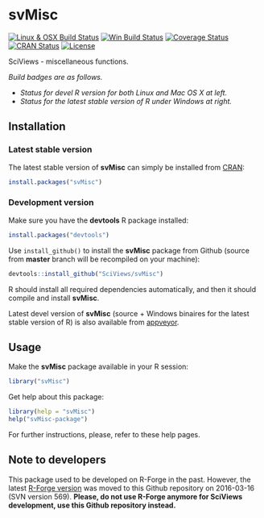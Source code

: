 # svMisc

[![Linux & OSX Build Status](https://travis-ci.org/SciViews/svMisc.svg )](https://travis-ci.org/SciViews/svMisc)
[![Win Build Status](https://ci.appveyor.com/api/projects/status/github/SciViews/svMisc?branch=master&svg=true)](http://ci.appveyor.com/project/phgrosjean/svMisc)
[![Coverage Status](https://img.shields.io/codecov/c/github/SciViews/svMisc/master.svg)
](https://codecov.io/github/SciViews/svMisc?branch=master)
[![CRAN Status](http://www.r-pkg.org/badges/version/svMisc)](http://cran.r-project.org/package=svMisc)
[![License](https://img.shields.io/badge/license-GPL-blue.svg)](http://www.gnu.org/licenses/gpl-2.0.html)

SciViews - miscellaneous functions.

_Build badges are as follows._
- _Status for devel R version for both Linux and Mac OS X at left._
- _Status for the latest stable version of R under Windows at right._ 


## Installation

### Latest stable version

The latest stable version of **svMisc** can simply be installed from [CRAN](http://cran.r-project.org):

```r
install.packages("svMisc")
```


### Development version

Make sure you have the **devtools** R package installed:

```r
install.packages("devtools")
```

Use `install_github()` to install the **svMisc** package from Github (source from **master** branch will be recompiled on your machine):

```r
devtools::install_github("SciViews/svMisc")
```

R should install all required dependencies automatically, and then it should compile and install **svMisc**.

Latest devel version of **svMisc** (source + Windows binaires for the latest stable version of R) is also available from [appveyor](https://ci.appveyor.com/project/phgrosjean/svMisc/build/artifacts).


## Usage

Make the **svMisc** package available in your R session:

```r
library("svMisc")
```

Get help about this package:

```r
library(help = "svMisc")
help("svMisc-package")
```

For further instructions, please, refer to these help pages.


## Note to developers

This package used to be developed on R-Forge in the past. However, the latest [R-Forge version](https://r-forge.r-project.org/projects/sciviews/) was moved to this Github repository on 2016-03-16 (SVN version 569). **Please, do not use R-Forge anymore for SciViews development, use this Github repository instead.**
